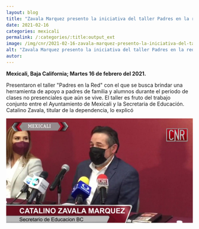 ```yaml
---
layout: blog
title: "Zavala Marquez presento la iniciativa del taller Padres en la red"
date: 2021-02-16
categories: mexicali
permalink: /:categories/:title:output_ext
image: /img/cnr/2021-02-16-zavala-marquez-presento-la-iniciativa-del-taller-padres-en-la-red.jpg
alt: "Zavala Marquez presento la iniciativa del taller Padres en la red"
autor:
---
```


**Mexicali, Baja California; Martes 16 de febrero del 2021.** 

Presentaron el taller "Padres en la Red" con el que se busca brindar una herramienta de apoyo a padres de familia y alumnos durante el periodo de clases no presenciales que aún se vive. El taller es fruto del trabajo conjunto entre el Ayuntamiento de Mexicali y la Secretaria de Educación. Catalino Zavala, titular de la dependencia, lo explicó


<div id="carouselExampleSlidesOnly" class="carousel slide" data-ride="carousel">
  <div class="carousel-inner">
    <div class="carousel-item active">
       <img class="d-block w-100" src="/img/cnr/2021-02-16-zavala-marquez-presento-la-iniciativa-del-taller-padres-en-la-red.jpg" loading="lazy"  alt="Zavala Marquez presento la iniciativa del taller Padres en la red">
    </div>
  </div>
</div>